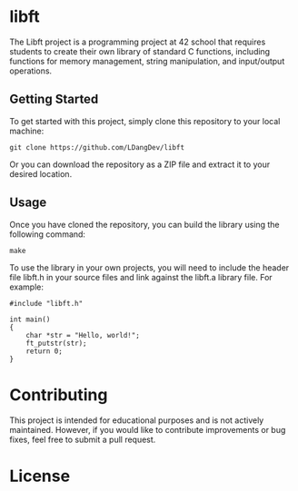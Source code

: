 # libft
The Libft project is a programming project at 42 school that requires students to create their own library of standard C functions, including functions for memory management, string manipulation, and input/output operations.

## Getting Started
To get started with this project, simply clone this repository to your local machine:
```
git clone https://github.com/LDangDev/libft
```
Or you can download the repository as a ZIP file and extract it to your desired location.

## Usage
Once you have cloned the repository, you can build the library using the following command:
```
make
```
To use the library in your own projects, you will need to include the header file libft.h in your source files and link against the libft.a library file. For example:
```
#include "libft.h"

int main()
{
    char *str = "Hello, world!";
    ft_putstr(str);
    return 0;
}
```
# Contributing
This project is intended for educational purposes and is not actively maintained. However, if you would like to contribute improvements or bug fixes, feel free to submit a pull request.

# License
